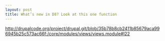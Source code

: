```yaml
--- 
layout: post
title: What’s new in D8? Look at this one function 
---
```



http://drupalcode.org/project/drupal.git/blob/35b78b8cb2411b85679aca996945b25c573ac66f:/core/modules/views/views.module#l22

